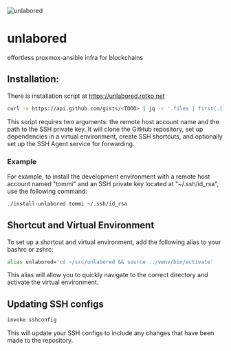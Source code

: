 ![unlabored](https://github.com/rotkonetworks/unlabored/assets/15621959/8c057833-e22b-4dfd-a92b-20adc9b929ec)
# unlabored
effortless proxmox-ansible infra for blockchains

## Installation:
There is installation script at https://unlabored.rotko.net
```bash
curl -s https://api.github.com/gists/<TODO> | jq -r '.files | first(.[]).content' > install-unlabored && chmod +x install-unlabored && ./install-unlabored
```
This script requires two arguments: the remote host account name and the path to the SSH private key.
It will clone the GitHub repository, set up dependencies in a virtual environment, create SSH shortcuts,
and optionally set up the SSH Agent service for forwarding.

### Example
For example, to install the development environment with a remote host account named "tommi" and
an SSH private key located at "~/.ssh/id_rsa", use the following command:
```bash
./install-unlabored tommi ~/.ssh/id_rsa
```

## Shortcut and Virtual Environment
To set up a shortcut and virtual environment, add the following alias to your bashrc or zshrc:
```bash
alias unlabored='cd ~/src/unlabored && source ../venv/bin/activate'
```
This alias will allow you to quickly navigate to the correct directory and activate the virtual environment.

## Updating SSH configs
```bash
invoke sshconfig
```
This will update your SSH configs to include any changes that have been made to the repository.
